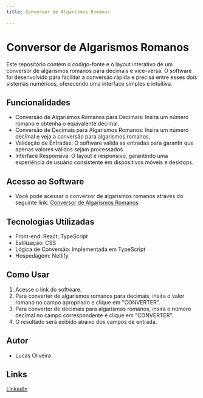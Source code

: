 ```yaml
---
title: Conversor de Algarismos Romanos

---
```


# Conversor de Algarismos Romanos

Este repositório contém o código-fonte e o layout interativo de um conversor de algarismos romanos para decimais e vice-versa. O software foi desenvolvido para facilitar a conversão rápida e precisa entre esses dois sistemas numéricos, oferecendo uma interface simples e intuitiva.

## Funcionalidades
* Conversão de Algarismos Romanos para Decimais: Insira um número romano e obtenha o equivalente decimal.
* Conversão de Decimais para Algarismos Romanos: Insira um número decimal e veja a conversão para algarismos romanos.
* Validação de Entradas: O software valida as entradas para garantir que apenas valores válidos sejam processados.
* Interface Responsiva: O layout é responsivo, garantindo uma experiência de usuário consistente em dispositivos móveis e desktops.

## Acesso ao Software

* Você pode acessar o conversor de algarismos romanos através do seguinte link: [Conversor de Algarismos Romanos](https://convertendoalgarismos.netlify.app/)

## Tecnologias Utilizadas

* Front-end: React, TypeScript
* Estilização: CSS
* Lógica de Conversão: Implementada em TypeScript
* Hospedagem: Netlify

## Como Usar
1. Acesse o link do software.
2. Para converter de algarismos romanos para decimais, insira o valor romano no campo apropriado e clique em "CONVERTER".
3. Para converter de decimais para algarismos romanos, insira o número decimal no campo correspondente e clique em "CONVERTER".
4. O resultado será exibido abaixo dos campos de entrada.

## Autor
* Lucas Oliveira

## Links
[LinkedIn](https://www.linkedin.com/in/lucas-oliveira-5b8a5532/)
